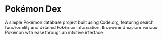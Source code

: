 # Pokémon Dex

A simple Pokémon database project built using Code.org, featuring search functionality and detailed Pokémon information. Browse and explore various Pokémon with ease through an intuitive interface.
